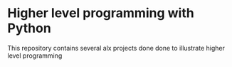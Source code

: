 # Higher level programming with Python

This repository contains several alx projects done done to illustrate higher level programming
